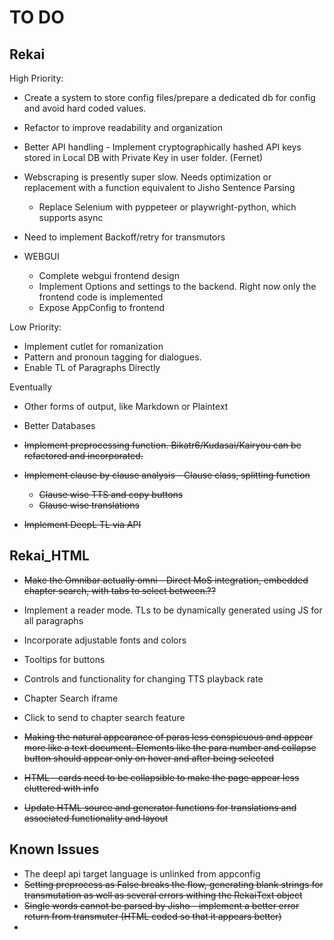 
# TO DO

## Rekai
High Priority:
- Create a system to store config files/prepare a dedicated db for config and avoid hard coded values.
- Refactor to improve readability and organization
- Better API handling - Implement cryptographically hashed API keys stored in Local DB with Private Key in user folder. (Fernet)
- Webscraping is presently super slow. Needs optimization or replacement with a function equivalent to Jisho Sentence Parsing
  - Replace Selenium with pyppeteer or playwright-python, which supports async
- Need to implement Backoff/retry for transmutors

- WEBGUI
    - Complete webgui frontend design
    - Implement Options and settings to the backend. Right now only the frontend code is implemented
    - Expose AppConfig to frontend

Low Priority:
- Implement cutlet for romanization
- Pattern and pronoun tagging for dialogues.
- Enable TL of Paragraphs Directly

Eventually
- Other forms of output, like Markdown or Plaintext
- Better Databases


- ~~Implement preprocessing function. Bikatr6/Kudasai/Kairyou can be refactored and incorporated.~~
- ~~Implement clause by clause analysis - Clause class, splitting function~~
  - ~~Clause wise TTS and copy buttons~~
  - ~~Clause wise translations~~
- ~~Implement DeepL TL via API~~

## Rekai_HTML

- ~~Make the Omnibar actually omni - Direct MoS integration, embedded chapter search, with tabs to select between.??~~
- Implement a reader mode. TLs to be dynamically generated using JS for all paragraphs
- Incorporate adjustable fonts and colors
- Tooltips for buttons
- Controls and functionality for changing TTS playback rate 
- Chapter Search iframe
- Click to send to chapter search feature

- ~~Making the natural appearance of paras less conspicuous and appear more like a text document. Elements like the para number and collapse button should appear only on hover and after being selected~~
- ~~HTML - cards need to be collapsible to make the page appear less cluttered with info~~
- ~~Update HTML source and generator functions for translations and associated functionality and layout~~


## Known Issues
- The deepl api target language is unlinked from appconfig
- ~~Setting preprocess as False breaks the flow, generating blank strings for transmutation as well as several errors withing the RekaiText object~~
- ~~Single words cannot be parsed by Jisho - implement a better error return from transmuter (HTML coded so that it appears better)~~
- 

